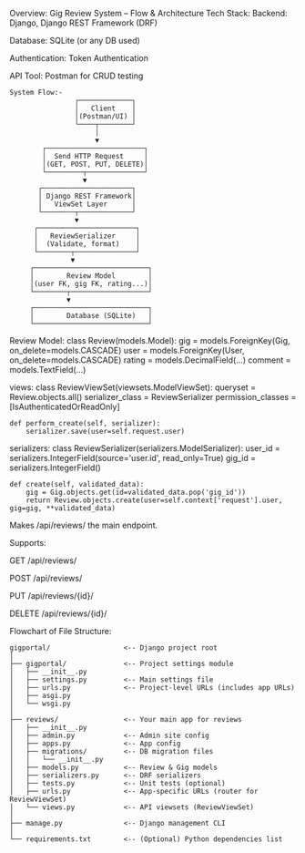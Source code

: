 Overview: Gig Review System – Flow & Architecture
Tech Stack:
Backend: Django, Django REST Framework (DRF)

Database: SQLite (or any DB used)

Authentication: Token Authentication

API Tool: Postman for CRUD testing

```
System Flow:-
                ┌─────────────┐
                │   Client    │
                │(Postman/UI) │
                └────┬────────┘
                     │
                     ▼
        ┌────────────────────────┐
        │  Send HTTP Request     │
        │(GET, POST, PUT, DELETE)│
        └─────────┬──────────────┘
                  ▼
       ┌──────────────────────┐
       │ Django REST Framework│
       │   ViewSet Layer      │
       └────────┬─────────────┘
                ▼
      ┌────────────────────────┐
      │   ReviewSerializer     │
      │  (Validate, format)    │
      └────────┬───────────────┘
               ▼
     ┌────────────────────────────┐
     │        Review Model        │
     │(user FK, gig FK, rating...)│
     └────────┬───────────────────┘
              ▼
     ┌────────────────────────────┐
     │        Database (SQLite)   │
     └────────────────────────────┘

```

Review Model:
class Review(models.Model):
    gig = models.ForeignKey(Gig, on_delete=models.CASCADE)
    user = models.ForeignKey(User, on_delete=models.CASCADE)
    rating = models.DecimalField(...)
    comment = models.TextField(...)

views:
class ReviewViewSet(viewsets.ModelViewSet):
    queryset = Review.objects.all()
    serializer_class = ReviewSerializer
    permission_classes = [IsAuthenticatedOrReadOnly]

    def perform_create(self, serializer):
        serializer.save(user=self.request.user)

serializers:
class ReviewSerializer(serializers.ModelSerializer):
    user_id = serializers.IntegerField(source='user.id', read_only=True)
    gig_id = serializers.IntegerField()

    def create(self, validated_data):
        gig = Gig.objects.get(id=validated_data.pop('gig_id'))
        return Review.objects.create(user=self.context['request'].user, gig=gig, **validated_data)


Makes /api/reviews/ the main endpoint.

Supports:

GET /api/reviews/

POST /api/reviews/

PUT /api/reviews/{id}/

DELETE /api/reviews/{id}/


Flowchart of File Structure:

```
gigportal/                  <-- Django project root
│
├── gigportal/              <-- Project settings module
│   ├── __init__.py
│   ├── settings.py         <-- Main settings file
│   ├── urls.py             <-- Project-level URLs (includes app URLs)
│   ├── asgi.py
│   └── wsgi.py
│
├── reviews/                <-- Your main app for reviews
│   ├── __init__.py
│   ├── admin.py            <-- Admin site config
│   ├── apps.py             <-- App config
│   ├── migrations/         <-- DB migration files
│   │   └── __init__.py
│   ├── models.py           <-- Review & Gig models
│   ├── serializers.py      <-- DRF serializers
│   ├── tests.py            <-- Unit tests (optional)
│   ├── urls.py             <-- App-specific URLs (router for ReviewViewSet)
│   └── views.py            <-- API viewsets (ReviewViewSet)
│
├── manage.py               <-- Django management CLI
│
└── requirements.txt        <-- (Optional) Python dependencies list
```

